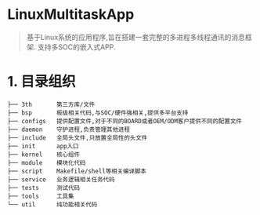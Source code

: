 # LinuxMultitaskApp
> 基于Linux系统的应用程序,旨在搭建一套完整的多进程多线程通讯的消息框架. 支持多SOC的嵌入式APP.

# 1. 目录组织
```
├── 3th       第三方库/文件
├── bsp       板级相关代码,与SOC/硬件强相关,提供多平台支持
├── configs   提供配置文件,对于不同的BOARD或者OEM/ODM客户提供不同的配置文件
├── daemon    守护进程,负责管理其他进程
├── include   全局头文件,只放置全局性的头文件
├── init      app入口
├── kernel    核心组件
├── module    模块化代码
├── script    Makefile/shell等相关编译脚本
├── service   业务逻辑相关任务代码
├── tests     测试代码
├── tools     工具集
└── util      纯功能相关代码
```


